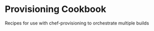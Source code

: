 Provisioning Cookbook
===================
Recipes for use with chef-provisioning to orchestrate multiple builds
